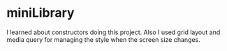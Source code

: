 # miniLibrary
I learned about constructors doing this project. Also I used grid layout and media query for managing the style when the screen size changes.
